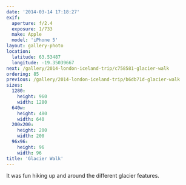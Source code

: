 ```yaml
---
date: '2014-03-14 17:18:27'
exif:
  aperture: f/2.4
  exposure: 1/733
  make: Apple
  model: 'iPhone 5'
layout: gallery-photo
location:
  latitude: 63.53487
  longitude: -19.35039667
next: /gallery/2014-london-iceland-trip/c758581-glacier-walk
ordering: 85
previous: /gallery/2014-london-iceland-trip/b6db71d-glacier-walk
sizes:
  1280:
    height: 960
    width: 1280
  640w:
    height: 480
    width: 640
  200x200:
    height: 200
    width: 200
  96x96:
    height: 96
    width: 96
title: 'Glacier Walk'
---
```


It was fun hiking up and around the different glacier features.
